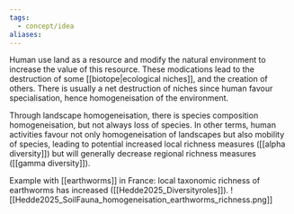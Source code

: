 ```yaml
---
tags:
  - concept/idea
aliases:
---
```

Human use land as a resource and modify the natural environment to increase the value of this resource. These modications lead to the destruction of some [[biotope|ecological niches]], and the creation of others. There is usually a net destruction of niches since human favour specialisation, hence homogeneisation of the environment.

Through landscape homogeneisation, there is species composition homogeneisation, but not always loss of species. In other terms, human activities favour not only homogeneisation of landscapes but also mobility of species, leading to potential increased local richness measures ([[alpha diversity]]) but will generally decrease regional richness measures ([[gamma diversity]]).

Example with [[earthworms]] in France: local taxonomic richness of earthworms has increased ([[Hedde2025_Diversityroles]]).
![[Hedde2025_SoilFauna_homogeneisation_earthworms_richness.png]]